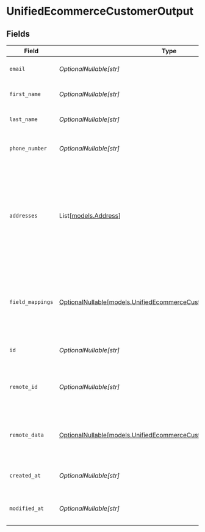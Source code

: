 # UnifiedEcommerceCustomerOutput


## Fields

| Field                                                                                                                                        | Type                                                                                                                                         | Required                                                                                                                                     | Description                                                                                                                                  | Example                                                                                                                                      |
| -------------------------------------------------------------------------------------------------------------------------------------------- | -------------------------------------------------------------------------------------------------------------------------------------------- | -------------------------------------------------------------------------------------------------------------------------------------------- | -------------------------------------------------------------------------------------------------------------------------------------------- | -------------------------------------------------------------------------------------------------------------------------------------------- |
| `email`                                                                                                                                      | *OptionalNullable[str]*                                                                                                                      | :heavy_minus_sign:                                                                                                                           | The email of the customer                                                                                                                    | joedoe@gmail.com                                                                                                                             |
| `first_name`                                                                                                                                 | *OptionalNullable[str]*                                                                                                                      | :heavy_minus_sign:                                                                                                                           | The first name of the customer                                                                                                               | Joe                                                                                                                                          |
| `last_name`                                                                                                                                  | *OptionalNullable[str]*                                                                                                                      | :heavy_minus_sign:                                                                                                                           | The last name of the customer                                                                                                                | Doe                                                                                                                                          |
| `phone_number`                                                                                                                               | *OptionalNullable[str]*                                                                                                                      | :heavy_minus_sign:                                                                                                                           | The phone number of the customer                                                                                                             | +336666666                                                                                                                                   |
| `addresses`                                                                                                                                  | List[[models.Address](../models/address.md)]                                                                                                 | :heavy_minus_sign:                                                                                                                           | The addresses of the customer                                                                                                                | [<br/>{<br/>"address_type": "PERSONAL",<br/>"street_1": "5th Avenue",<br/>"state": "New York",<br/>"city": "New York",<br/>"country": "United States of America"<br/>}<br/>] |
| `field_mappings`                                                                                                                             | [OptionalNullable[models.UnifiedEcommerceCustomerOutputFieldMappings]](../models/unifiedecommercecustomeroutputfieldmappings.md)             | :heavy_minus_sign:                                                                                                                           | The custom field mappings of the object between the remote 3rd party & Panora                                                                | {<br/>"fav_dish": "broccoli",<br/>"fav_color": "red"<br/>}                                                                                   |
| `id`                                                                                                                                         | *OptionalNullable[str]*                                                                                                                      | :heavy_minus_sign:                                                                                                                           | The UUID of the customer                                                                                                                     | 801f9ede-c698-4e66-a7fc-48d19eebaa4f                                                                                                         |
| `remote_id`                                                                                                                                  | *OptionalNullable[str]*                                                                                                                      | :heavy_minus_sign:                                                                                                                           | The remote ID of the customer in the context of the 3rd Party                                                                                | id_1                                                                                                                                         |
| `remote_data`                                                                                                                                | [OptionalNullable[models.UnifiedEcommerceCustomerOutputRemoteData]](../models/unifiedecommercecustomeroutputremotedata.md)                   | :heavy_minus_sign:                                                                                                                           | The remote data of the customer in the context of the 3rd Party                                                                              | {<br/>"fav_dish": "broccoli",<br/>"fav_color": "red"<br/>}                                                                                   |
| `created_at`                                                                                                                                 | *OptionalNullable[str]*                                                                                                                      | :heavy_minus_sign:                                                                                                                           | The created date of the object                                                                                                               | 2024-10-01T12:00:00Z                                                                                                                         |
| `modified_at`                                                                                                                                | *OptionalNullable[str]*                                                                                                                      | :heavy_minus_sign:                                                                                                                           | The modified date of the object                                                                                                              | 2024-10-01T12:00:00Z                                                                                                                         |